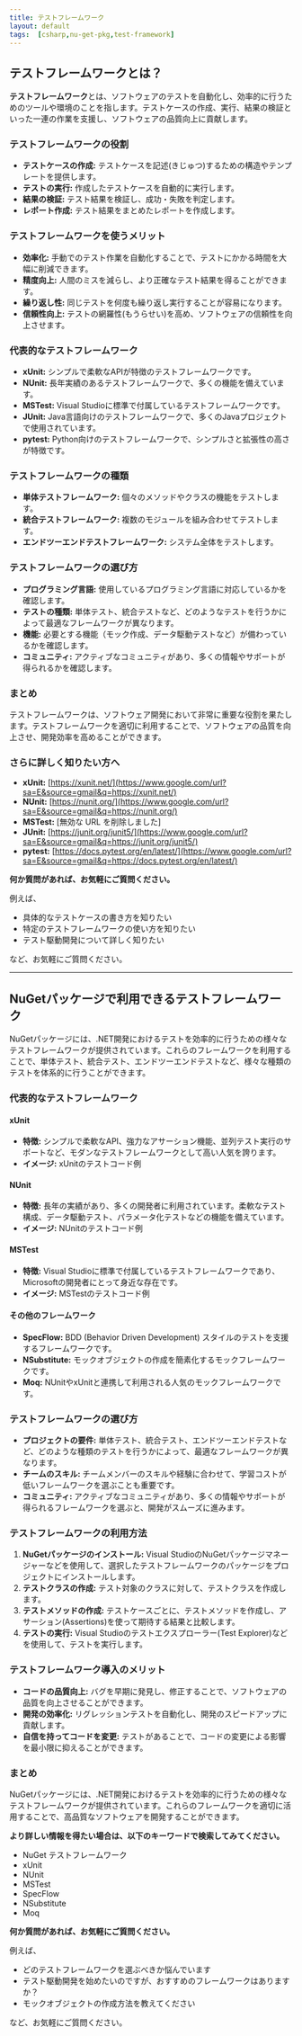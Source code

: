 ```yaml
---
title: テストフレームワーク
layout: default
tags:  [csharp,nu-get-pkg,test-framework]
---
```


## テストフレームワークとは？

**テストフレームワーク**とは、ソフトウェアのテストを自動化し、効率的に行うためのツールや環境のことを指します。テストケースの作成、実行、結果の検証といった一連の作業を支援し、ソフトウェアの品質向上に貢献します。

### テストフレームワークの役割

  * **テストケースの作成:** テストケースを記述(きじゅつ)するための構造やテンプレートを提供します。
  * **テストの実行:** 作成したテストケースを自動的に実行します。
  * **結果の検証:** テスト結果を検証し、成功・失敗を判定します。
  * **レポート作成:** テスト結果をまとめたレポートを作成します。

### テストフレームワークを使うメリット

  * **効率化:** 手動でのテスト作業を自動化することで、テストにかかる時間を大幅に削減できます。
  * **精度向上:** 人間のミスを減らし、より正確なテスト結果を得ることができます。
  * **繰り返し性:** 同じテストを何度も繰り返し実行することが容易になります。
  * **信頼性向上:** テストの網羅性(もうらせい)を高め、ソフトウェアの信頼性を向上させます。

### 代表的なテストフレームワーク

  * **xUnit:** シンプルで柔軟なAPIが特徴のテストフレームワークです。
  * **NUnit:** 長年実績のあるテストフレームワークで、多くの機能を備えています。
  * **MSTest:** Visual Studioに標準で付属しているテストフレームワークです。
  * **JUnit:** Java言語向けのテストフレームワークで、多くのJavaプロジェクトで使用されています。
  * **pytest:** Python向けのテストフレームワークで、シンプルさと拡張性の高さが特徴です。

### テストフレームワークの種類

  * **単体テストフレームワーク:** 個々のメソッドやクラスの機能をテストします。
  * **統合テストフレームワーク:** 複数のモジュールを組み合わせてテストします。
  * **エンドツーエンドテストフレームワーク:** システム全体をテストします。

### テストフレームワークの選び方

  * **プログラミング言語:** 使用しているプログラミング言語に対応しているかを確認します。
  * **テストの種類:** 単体テスト、統合テストなど、どのようなテストを行うかによって最適なフレームワークが異なります。
  * **機能:** 必要とする機能（モック作成、データ駆動テストなど）が備わっているかを確認します。
  * **コミュニティ:** アクティブなコミュニティがあり、多くの情報やサポートが得られるかを確認します。

### まとめ

テストフレームワークは、ソフトウェア開発において非常に重要な役割を果たします。テストフレームワークを適切に利用することで、ソフトウェアの品質を向上させ、開発効率を高めることができます。

### さらに詳しく知りたい方へ

  * **xUnit:** [https://xunit.net/](https://www.google.com/url?sa=E&source=gmail&q=https://xunit.net/)
  * **NUnit:** [https://nunit.org/](https://www.google.com/url?sa=E&source=gmail&q=https://nunit.org/)
  * **MSTest:** [無効な URL を削除しました]
  * **JUnit:** [https://junit.org/junit5/](https://www.google.com/url?sa=E&source=gmail&q=https://junit.org/junit5/)
  * **pytest:** [https://docs.pytest.org/en/latest/](https://www.google.com/url?sa=E&source=gmail&q=https://docs.pytest.org/en/latest/)

**何か質問があれば、お気軽にご質問ください。**

例えば、

  * 具体的なテストケースの書き方を知りたい
  * 特定のテストフレームワークの使い方を知りたい
  * テスト駆動開発について詳しく知りたい

など、お気軽にご質問ください。

---


## NuGetパッケージで利用できるテストフレームワーク

NuGetパッケージには、.NET開発におけるテストを効率的に行うための様々なテストフレームワークが提供されています。これらのフレームワークを利用することで、単体テスト、統合テスト、エンドツーエンドテストなど、様々な種類のテストを体系的に行うことができます。

### 代表的なテストフレームワーク

#### **xUnit**
* **特徴:** シンプルで柔軟なAPI、強力なアサーション機能、並列テスト実行のサポートなど、モダンなテストフレームワークとして高い人気を誇ります。
* **イメージ:** xUnitのテストコード例

#### **NUnit**
* **特徴:** 長年の実績があり、多くの開発者に利用されています。柔軟なテスト構成、データ駆動テスト、パラメータ化テストなどの機能を備えています。
* **イメージ:** NUnitのテストコード例

#### **MSTest**
* **特徴:** Visual Studioに標準で付属しているテストフレームワークであり、Microsoftの開発者にとって身近な存在です。
* **イメージ:** MSTestのテストコード例

#### **その他のフレームワーク**
* **SpecFlow:** BDD (Behavior Driven Development) スタイルのテストを支援するフレームワークです。
* **NSubstitute:** モックオブジェクトの作成を簡素化するモックフレームワークです。
* **Moq:** NUnitやxUnitと連携して利用される人気のモックフレームワークです。

### テストフレームワークの選び方

* **プロジェクトの要件:** 単体テスト、統合テスト、エンドツーエンドテストなど、どのような種類のテストを行うかによって、最適なフレームワークが異なります。
* **チームのスキル:** チームメンバーのスキルや経験に合わせて、学習コストが低いフレームワークを選ぶことも重要です。
* **コミュニティ:** アクティブなコミュニティがあり、多くの情報やサポートが得られるフレームワークを選ぶと、開発がスムーズに進みます。

### テストフレームワークの利用方法

1. **NuGetパッケージのインストール:** Visual StudioのNuGetパッケージマネージャーなどを使用して、選択したテストフレームワークのパッケージをプロジェクトにインストールします。
2. **テストクラスの作成:** テスト対象のクラスに対して、テストクラスを作成します。
3. **テストメソッドの作成:** テストケースごとに、テストメソッドを作成し、アサーション(Assertions)を使って期待する結果と比較します。
4. **テストの実行:** Visual Studioのテストエクスプローラー(Test Explorer)などを使用して、テストを実行します。

### テストフレームワーク導入のメリット

* **コードの品質向上:** バグを早期に発見し、修正することで、ソフトウェアの品質を向上させることができます。
* **開発の効率化:** リグレッションテストを自動化し、開発のスピードアップに貢献します。
* **自信を持ってコードを変更:** テストがあることで、コードの変更による影響を最小限に抑えることができます。

### まとめ

NuGetパッケージには、.NET開発におけるテストを効率的に行うための様々なテストフレームワークが提供されています。これらのフレームワークを適切に活用することで、高品質なソフトウェアを開発することができます。

**より詳しい情報を得たい場合は、以下のキーワードで検索してみてください。**

* NuGet テストフレームワーク
* xUnit
* NUnit
* MSTest
* SpecFlow
* NSubstitute
* Moq

**何か質問があれば、お気軽にご質問ください。**

例えば、
* どのテストフレームワークを選ぶべきか悩んでいます
* テスト駆動開発を始めたいのですが、おすすめのフレームワークはありますか？
* モックオブジェクトの作成方法を教えてください

など、お気軽にご質問ください。